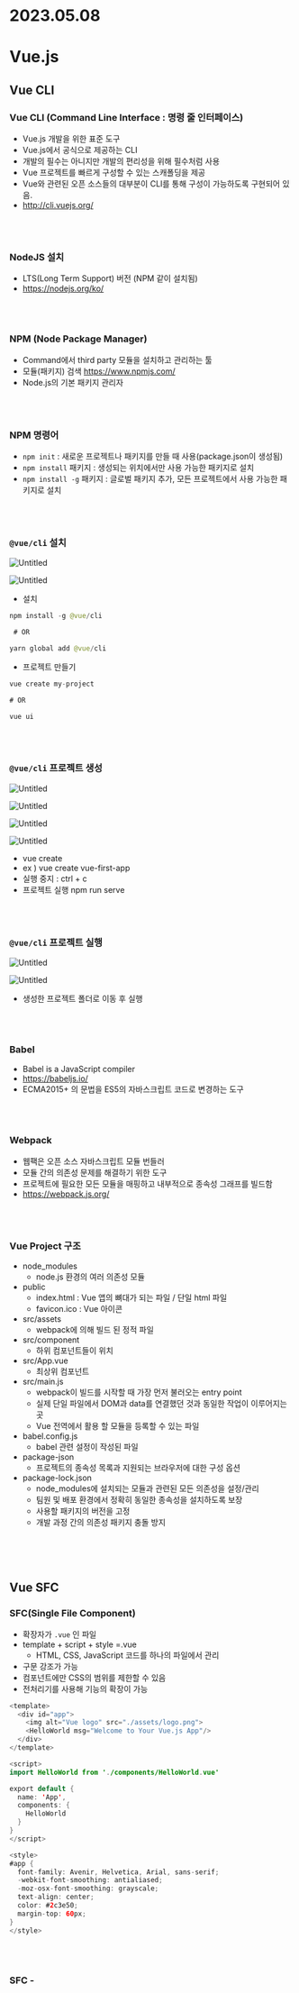 # 2023.05.08

# Vue.js

## Vue CLI

### Vue CLI (Command Line Interface : 명령 줄 인터페이스)

- Vue.js 개발을 위한 표준 도구
- Vue.js에서 공식으로 제공하는 CLI
- 개발의 필수는 아니지만 개발의 편리성을 위해 필수처럼 사용
- Vue 프로젝트를 빠르게 구성할 수 있는 스캐폴딩을 제공
- Vue와 관련된 오픈 소스들의 대부분이 CLI를 통해 구성이 가능하도록 구현되어 있음.
- http://cli.vuejs.org/

<br>
<br>

### NodeJS 설치

- LTS(Long Term Support) 버전 (NPM 같이 설치됨)
- https://nodejs.org/ko/

<br>

<br>

### NPM (Node Package Manager)

- Command에서 third party 모듈을 설치하고 관리하는 툴
- 모듈(패키지) 검색 https://www.npmjs.com/
- Node.js의 기본 패키지 관리자

<br>
<br>

### NPM 명령어

- `npm init` : 새로운 프로젝트나 패키지를 만들 때 사용(package.json이 생성됨)
- `npm install` 패키지 : 생성되는 위치에서만 사용 가능한 패키지로 설치
- `npm install -g` 패키지 : 글로벌 패키지 추가, 모든 프로젝트에서 사용 가능한 패키지로 설치

 

<br>
<br>

### `@vue/cli` 설치

![Untitled](./20230508_VueCli_data/Untitled.png)

![Untitled](./20230508_VueCli_data/Untitled%201.png)

- 설치

```java
npm install -g @vue/cli

 # OR

yarn global add @vue/cli
```

- 프로젝트 만들기

```java
vue create my-project

# OR

vue ui
```

<br>
<br>

### `@vue/cli` 프로젝트 생성

![Untitled](./20230508_VueCli_data/Untitled%202.png)

![Untitled](./20230508_VueCli_data/Untitled%203.png)

![Untitled](./20230508_VueCli_data/Untitled%204.png)

![Untitled](./20230508_VueCli_data/Untitled%205.png)

- vue create <project-name>
- ex ) vue create vue-first-app
- 실행 중지 : ctrl + c
- 프로젝트 실행 npm run serve

<br>
<br>

### `@vue/cli` 프로젝트 실행

![Untitled](./20230508_VueCli_data/Untitled%206.png)

![Untitled](./20230508_VueCli_data/Untitled%207.png)

- 생성한 프로젝트 폴더로 이동 후 실행

<br>
<br>

### Babel

- Babel is a JavaScript compiler
- https://babeljs.io/
- ECMA2015+ 의 문법을 ES5의 자바스크립트 코드로 변경하는 도구

<br>
<br>

### Webpack

- 웹팩은 오픈 소스 자바스크립트 모듈 번들러
- 모듈 간의 의존성 문제를 해결하기 위한 도구
- 프로젝트에 필요한 모든 모듈을 매핑하고 내부적으로 종속성 그래프를 빌드함
- https://webpack.js.org/

<br>
<br>

### Vue Project 구조

- node_modules
    - node.js 환경의 여러 의존성 모듈
- public
    - index.html : Vue 앱의 뼈대가 되는 파일 / 단일 html 파일
    - favicon.ico : Vue 아이콘
- src/assets
    - webpack에 의해 빌드 된 정적 파일
- src/component
    - 하위 컴포넌트들이 위치
- src/App.vue
    - 최상위 컴포넌트
- src/main.js
    - webpack이 빌드를 시작할 때 가장 먼저 불러오는 entry point
    - 실제 단일 파일에서 DOM과 data를 연결했던 것과 동일한 작업이 이루어지는 곳
    - Vue 전역에서 활용 할 모듈을 등록할 수 있는 파일
- babel.config.js
    - babel 관련 설정이 작성된 파일
- package-json
    - 프로젝트의 종속성 목록과 지원되는 브라우저에 대한 구성 옵션
- package-lock.json
    - node_modules에 설치되는 모듈과 관련된 모든 의존성을 설정/관리
    - 팀원 및 배포 환경에서 정확히 동일한 종속성을 설치하도록 보장
    - 사용할 패키지의 버전을 고정
    - 개발 과정 간의 의존성 패키지 충돌 방지

<br>
<br>
<br>

## Vue SFC

### SFC(Single File Component)

- 확장자가 `.vue` 인 파일
- template + script + style =.vue
    - HTML, CSS, JavaScript 코드를 하나의 파일에서 관리
- 구문 강조가 가능
- 컴포넌트에만 CSS의 범위를 제한할 수 있음
- 전처리기를 사용해 기능의 확장이 가능

```java
<template>
  <div id="app">
    <img alt="Vue logo" src="./assets/logo.png">
    <HelloWorld msg="Welcome to Your Vue.js App"/>
  </div>
</template>

<script>
import HelloWorld from './components/HelloWorld.vue'

export default {
  name: 'App',
  components: {
    HelloWorld
  }
}
</script>

<style>
#app {
  font-family: Avenir, Helvetica, Arial, sans-serif;
  -webkit-font-smoothing: antialiased;
  -moz-osx-font-smoothing: grayscale;
  text-align: center;
  color: #2c3e50;
  margin-top: 60px;
}
</style>
```

<br>
<br>

### SFC - <template>

- 기본 언어: HTML
- 각 *.vue 파일은 한번에 최대 하나의 <template> 블록을 포함할 수 있음
- 내용은 문자열로 추출되어 컴파일 된 Vue 컴포넌트의 template 옵션으로 사용
- root element가 하나 필요함

<br>
<br>

### SFC - <script>

- 기본 언어 : JavaScript
- 각 *.vue 파일은 한 번에 최대 하나의 <script> 블록을 포함할 수 있음
- ES2015(ES6)를 지원하여 import와 export를 사용할 수 있음

<br>

<br>

### SFC - <style>

- 기본 언어 : CSS
- 각 *.vue 파일은 여러개의 <style> 태그를 지원
- scoped 속성을 이용하여 현재 컴포넌트에서만 사용 가능한 CSS를 지정 가능
